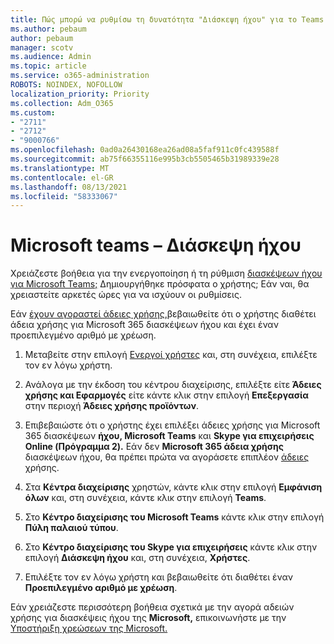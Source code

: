 ```yaml
---
title: Πώς μπορώ να ρυθμίσω τη δυνατότητα "Διάσκεψη ήχου" για το Teams
ms.author: pebaum
author: pebaum
manager: scotv
ms.audience: Admin
ms.topic: article
ms.service: o365-administration
ROBOTS: NOINDEX, NOFOLLOW
localization_priority: Priority
ms.collection: Adm_O365
ms.custom:
- "2711"
- "2712"
- "9000766"
ms.openlocfilehash: 0ad0a26430168ea26ad08a5faf911c0fc439588f
ms.sourcegitcommit: ab75f66355116e995b3cb5505465b31989339e28
ms.translationtype: MT
ms.contentlocale: el-GR
ms.lasthandoff: 08/13/2021
ms.locfileid: "58333067"
---
```

# <a name="microsoft-teams--audio-conferencing"></a>Microsoft teams – Διάσκεψη ήχου

Χρειάζεστε βοήθεια για την ενεργοποίηση ή τη ρύθμιση [διασκέψεων ήχου για Microsoft Teams;](https://docs.microsoft.com/microsoftteams/set-up-audio-conferencing-in-teams)  Δημιουργήθηκε πρόσφατα ο χρήστης; Εάν ναι, θα χρειαστείτε αρκετές ώρες για να ισχύουν οι ρυθμίσεις.

Εάν [έχουν αγοραστεί άδειες χρήσης,](https://docs.microsoft.com/microsoftteams/set-up-audio-conferencing-in-teams#step-2-get-and-assign-licenses)βεβαιωθείτε ότι ο χρήστης διαθέτει άδεια χρήσης για Microsoft 365 διασκέψεων ήχου και έχει έναν προεπιλεγμένο αριθμό με χρέωση.

1. Μεταβείτε στην επιλογή [Ενεργοί χρήστες](https://admin.microsoft.com/Adminportal/Home?source=applauncher#/users) και, στη συνέχεια, επιλέξτε τον εν λόγω χρήστη.

2. Ανάλογα με την έκδοση του κέντρου διαχείρισης, επιλέξτε είτε **Άδειες χρήσης και Εφαρμογές** είτε κάντε κλικ στην επιλογή **Επεξεργασία** στην περιοχή **Άδειες χρήσης προϊόντων**.

3. Επιβεβαιώστε ότι ο χρήστης έχει επιλέξει άδειες χρήσης για Microsoft 365 διασκέψεων **ήχου, Microsoft Teams** και **Skype για επιχειρήσεις Online (Πρόγραμμα 2).** Εάν δεν **Microsoft 365 άδεια χρήσης** διασκέψεων ήχου, θα πρέπει πρώτα να αγοράσετε επιπλέον [άδειες](https://docs.microsoft.com/microsoftteams/teams-add-on-licensing/microsoft-teams-add-on-licensing?tabs=small-business) χρήσης.

4. Στα **Κέντρα διαχείρισης** χρηστών, κάντε κλικ στην επιλογή **Εμφάνιση όλων** και, στη συνέχεια, κάντε κλικ στην επιλογή **Teams**.

5. Στο **Κέντρο διαχείρισης του Microsoft Teams** κάντε κλικ στην επιλογή **Πύλη παλαιού τύπου**.

6. Στο **Κέντρο διαχείρισης του Skype για επιχειρήσεις** κάντε κλικ στην επιλογή **Διάσκεψη ήχου** και, στη συνέχεια, **Χρήστες**.

7. Επιλέξτε τον εν λόγω χρήστη και βεβαιωθείτε ότι διαθέτει έναν **Προεπιλεγμένο αριθμό με χρέωση**.

Εάν χρειάζεστε περισσότερη βοήθεια σχετικά με την αγορά αδειών χρήσης για διασκέψεις ήχου της **Microsoft,** επικοινωνήστε με την [Υποστήριξη χρεώσεων της Microsoft.](https://go.microsoft.com/fwlink/p/?linkid=518322)
